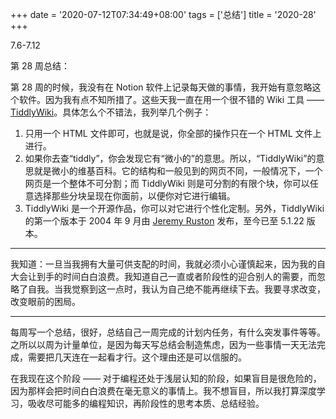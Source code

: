 +++
date = '2020-07-12T07:34:49+08:00'
tags = ['总结']
title = '2020-28'
+++

7.6-7.12

第 28 周总结：

第 28 周的时候，我没有在 Notion 软件上记录每天做的事情，我开始有意忽略这个软件。因为我有点不知所措了。这些天我一直在用一个很不错的 Wiki 工具 —— [TiddlyWiki](https://tiddlywiki.com/)。具体怎么个不错法，我列举几个例子：

1. 只用一个 HTML 文件即可，也就是说，你全部的操作只在一个 HTML 文件上进行。
2. 如果你去查“tiddly”，你会发现它有“微小的”的意思。所以，“TiddlyWiki”的意思就是微小的维基百科。它的结构和一般见到的网页不同，一般情况下，一个网页是一个整体不可分割；而 TiddlyWiki 则是可分割的有限个块，你可以任意选择那些分块呈现在你面前，以便你对它进行编辑。
3. TiddlyWiki 是一个开源作品，你可以对它进行个性化定制。另外，TiddlyWiki 的第一个版本于 2004 年 9 月由 [Jeremy Ruston](https://github.com/Jermolene) 发布，至今已至 5.1.22 版本。

---

我知道：一旦当我拥有大量可供支配的时间，我就必须小心谨慎起来，因为我的自大会让到手的时间白白浪费。我知道自己一直或者阶段性的迎合别人的需要，而忽略了自我。当我觉察到这一点时，我认为自己绝不能再继续下去。我要寻求改变，改变眼前的困局。

---

每周写一个总结，很好，总结自己一周完成的计划内任务，有什么突发事件等等。之所以以周为计量单位，是因为每天写总结会制造焦虑，因为一些事情一天无法完成，需要把几天连在一起看才行。这个理由还是可以信服的。

在我现在这个阶段 —— 对于编程还处于浅层认知的阶段，如果盲目是很危险的，因为那样会把时间白白浪费在毫无意义的事情上。我不想盲目，所以我打算深度学习，吸收尽可能多的编程知识，再阶段性的思考本质、总结经验。
